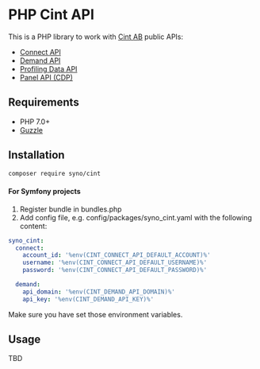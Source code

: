 # PHP Cint API

This is a PHP library to work with [Cint AB](https://www.cint.com)
 public APIs:

* [Connect API](https://cint-connect-api.readme.io/)
* [Demand API](https://cint-demand-api.readme.io/)
* [Profiling Data API](https://cint-profiling-data-api.readme.io/)
* [Panel API (CDP)](https://cint-panel-api-cdp.readme.io/)

## Requirements

* PHP 7.0+
* [Guzzle](http://guzzlephp.org)

## Installation

```bash 
composer require syno/cint
```

#### For Symfony projects

1. Register bundle in bundles.php
2. Add config file, e.g. config/packages/syno_cint.yaml with the following content:

```yaml
syno_cint:
  connect:
    account_id: '%env(CINT_CONNECT_API_DEFAULT_ACCOUNT)%'
    username: '%env(CINT_CONNECT_API_DEFAULT_USERNAME)%'
    password: '%env(CINT_CONNECT_API_DEFAULT_PASSWORD)%'

  demand:
    api_domain: '%env(CINT_DEMAND_API_DOMAIN)%'
    api_key: '%env(CINT_DEMAND_API_KEY)%'
```

Make sure you have set those environment variables. 

## Usage

TBD

